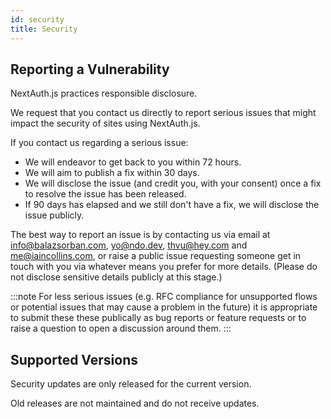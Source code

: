 ```yaml
---
id: security
title: Security
---
```


## Reporting a Vulnerability

NextAuth.js practices responsible disclosure.

We request that you contact us directly to report serious issues that might impact the security of sites using NextAuth.js.

If you contact us regarding a serious issue:

- We will endeavor to get back to you within 72 hours.
- We will aim to publish a fix within 30 days.
- We will disclose the issue (and credit you, with your consent) once a fix to resolve the issue has been released.
- If 90 days has elapsed and we still don't have a fix, we will disclose the issue publicly.

The best way to report an issue is by contacting us via email at info@balazsorban.com, yo@ndo.dev, thvu@hey.com and me@iaincollins.com, or raise a public issue requesting someone get in touch with you via whatever means you prefer for more details. (Please do not disclose sensitive details publicly at this stage.)

:::note
For less serious issues (e.g. RFC compliance for unsupported flows or potential issues that may cause a problem in the future) it is appropriate to submit these these publically as bug reports or feature requests or to raise a question to open a discussion around them.
:::

## Supported Versions

Security updates are only released for the current version.

Old releases are not maintained and do not receive updates.
